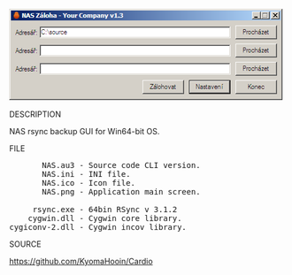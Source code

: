 
![NAS](https://github.com/KyomaHooin/Cardio/raw/master/NAS/NAS.png "screenshot")

DESCRIPTION

NAS rsync backup GUI for Win64-bit OS.

FILE
<pre>
       NAS.au3 - Source code CLI version.
       NAS.ini - INI file.
       NAS.ico - Icon file.
       NAS.png - Application main screen.

     rsync.exe - 64bin RSync v 3.1.2
    cygwin.dll - Cygwin core library.
cygiconv-2.dll - Cygwin incov library.
</pre>
SOURCE

https://github.com/KyomaHooin/Cardio

